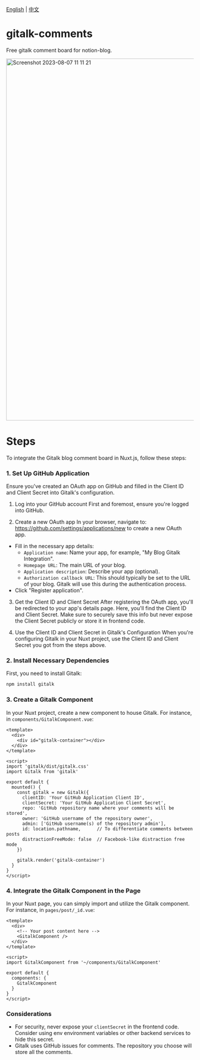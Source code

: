 [English](README_en.md) | [中文](README.md)

# gitalk-comments
Free gitalk comment board for notion-blog.

<img width="973" alt="Screenshot 2023-08-07 11 11 21" src="https://github.com/mooncat126/gitalk-comments/assets/112956463/943d8a74-5959-4fbf-944f-84047a6f6264">

# Steps
To integrate the Gitalk blog comment board in Nuxt.js, follow these steps:

### 1. Set Up GitHub Application

Ensure you've created an OAuth app on GitHub and filled in the Client ID and Client Secret into Gitalk's configuration.

1. Log into your GitHub account
First and foremost, ensure you're logged into GitHub.

2. Create a new OAuth app
In your browser, navigate to: https://github.com/settings/applications/new to create a new OAuth app.

  - Fill in the necessary app details:
    - `Application name`: Name your app, for example, "My Blog Gitalk Integration".
    - `Homepage URL`: The main URL of your blog.
    - `Application description`: Describe your app (optional).
    - `Authorization callback URL`: This should typically be set to the URL of your blog. Gitalk will use this during the authentication process.
  - Click "Register application".

3. Get the Client ID and Client Secret
After registering the OAuth app, you'll be redirected to your app's details page. Here, you'll find the Client ID and Client Secret. Make sure to securely save this info but never expose the Client Secret publicly or store it in frontend code.

4. Use the Client ID and Client Secret in Gitalk's Configuration
When you're configuring Gitalk in your Nuxt project, use the Client ID and Client Secret you got from the steps above.

### 2. Install Necessary Dependencies

First, you need to install Gitalk:

```bash
npm install gitalk
```

### 3. Create a Gitalk Component

In your Nuxt project, create a new component to house Gitalk. For instance, in `components/GitalkComponent.vue`:

```vue
<template>
  <div>
    <div id="gitalk-container"></div>
  </div>
</template>

<script>
import 'gitalk/dist/gitalk.css'
import Gitalk from 'gitalk'

export default {
  mounted() {
    const gitalk = new Gitalk({
      clientID: 'Your GitHub Application Client ID',
      clientSecret: 'Your GitHub Application Client Secret',
      repo: 'GitHub repository name where your comments will be stored',
      owner: 'GitHub username of the repository owner',
      admin: ['GitHub username(s) of the repository admin'],
      id: location.pathname,      // To differentiate comments between posts
      distractionFreeMode: false  // Facebook-like distraction free mode
    })
    
    gitalk.render('gitalk-container')
  }
}
</script>
```

### 4. Integrate the Gitalk Component in the Page

In your Nuxt page, you can simply import and utilize the Gitalk component. For instance, in `pages/post/_id.vue`:

```vue
<template>
  <div>
    <!-- Your post content here -->
    <GitalkComponent />
  </div>
</template>

<script>
import GitalkComponent from '~/components/GitalkComponent'

export default {
  components: {
    GitalkComponent
  }
}
</script>
```

### Considerations

- For security, never expose your `clientSecret` in the frontend code. Consider using env environment variables or other backend services to hide this secret.
- Gitalk uses GitHub issues for comments. The repository you choose will store all the comments.
